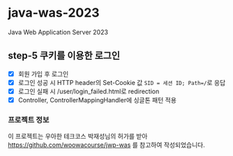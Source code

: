 # java-was-2023

Java Web Application Server 2023

## step-5 쿠키를 이용한 로그인

- [x]  회원 가입 후 로그인
- [x]  로그인 성공 시 HTTP header의 Set-Cookie 값 `SID = 세션 ID; Path=/`로 응답
- [x]  로그인 실패 시 /user/login_failed.html로 redirection
- [x]  Controller, ControllerMappingHandler에 싱글톤 패턴 적용

### 프로젝트 정보 

이 프로젝트는 우아한 테크코스 박재성님의 허가를 받아 https://github.com/woowacourse/jwp-was 
를 참고하여 작성되었습니다.
